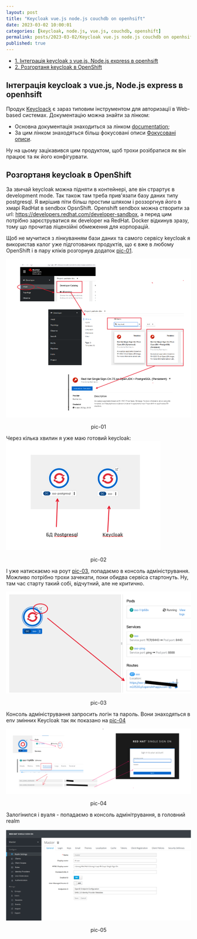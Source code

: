 ```yaml
---
layout: post
title: "Keycloak vue.js node.js couchdb on openhsift"
date: 2023-03-02 10:00:01
categories: [keycloak, node.js, vue.js, couchdb, openshift]
permalink: posts/2023-03-02/Keycloak vue.js node.js couchdb on openhsift/
published: true
---
```


<!-- TOC BEGIN -->

- [1. Інтеграція keycloak з vue.js, Node.js express в openhsift](#p-1)
- [2. Розгортаня keycloak  в OpenShift](#p-2)

<!-- TOC END -->

## <a name="p-1">Інтеграція keycloak з vue.js, Node.js express в openhsift </a>

Продук [Keycloack](https://www.keycloak.org/) є зараз типовим  інструментом для авторизації в Web-based системах.  Документацію можна знайти за лінком: 
- Основна документація знаходиться за лінком [documentation](https://www.keycloak.org/documentation);
- За цим лінком знаходяться більш фокусовані описи [Фокусовані описи](https://www.keycloak.org/guides).

Ну на цьому зацікавився цим продуктом, щоб трохи розібратися як він працює та як його конфігурвати.


## <a name="p-2">Розгортаня keycloak  в OpenShift</a>

За звичай keycloak  можна підняти в контейнері, але він страртує в development mode. Так також там треба прив'язати базу даних типу postgresql. Я вирішив піти більш простим шляхом і роззоргнув його в хмарі RadHat в sendbox  OpsnShift.  Openshift sendbox можна створити за url: https://developers.redhat.com/developer-sandbox, а перед цим потрібно зарєструватися як developer на RedHat. Docker відкинув зразу, тому що  прочитав ліцензійні обмеження для корпорацій.

Щоб не мучитися з  лінкуванням бази даних та самого  сервісу keycloak  я використав калог уже підготованих продуктів, що є вже в любому OpenShift і в пару кліків розгорнув додаток [pic-01](#pic-01). 

<kbd><img src="../assets/img/posts/2023-03-02-keycloak-openshift/doc/pic-01.png" /></kbd>
<p style="text-align: center;"><a name="pic-01">pic-01</a></p> 

Через кілька хвилин я уже маю готовий keycloak:
<kbd><img src="../assets/img/posts/2023-03-02-keycloak-openshift/doc/pic-02.png" /></kbd>
<p style="text-align: center;"><a name="pic-02">pic-02</a></p> 

І уже натискаємо на роут [pic-03](#pic-03), попадаємо в консоль адміністрування. Можливо потрібно трохи зачекати, поки обидва сервіса стартонуть. Ну, там час старту такий собі, відчутний, але не критично. 

<kbd><img src="../assets/img/posts/2023-03-02-keycloak-openshift/doc/pic-03.png" /></kbd>
<p style="text-align: center;"><a name="pic-03">pic-03</a></p> 


Консоль адміністрування запросить логін та пароль. Вони знаходяться в env змінних Keycloak  так як показано на   [pic-04](#pic-04)

<kbd><img src="../assets/img/posts/2023-03-02-keycloak-openshift/doc/pic-04.png" /></kbd>
<p style="text-align: center;"><a name="pic-04">pic-04</a></p>

Залогінился і вуаля - попадаємо в  консоль адмінітрування, в головний realm

<kbd><img src="../assets/img/posts/2023-03-02-keycloak-openshift/doc/pic-05.png" /></kbd>
<p style="text-align: center;"><a name="pic-05">pic-05</a></p>


